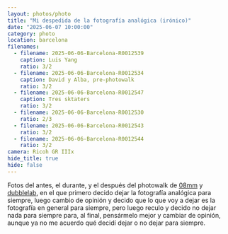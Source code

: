 ```yaml
---
layout: photos/photo
title: "Mi despedida de la fotografía analógica (irónico)"
date: "2025-06-07 10:00:00"
category: photo
location: barcelona
filenames:
  - filename: 2025-06-06-Barcelona-R0012539
    caption: Luis Yang
    ratio: 3/2
  - filename: 2025-06-06-Barcelona-R0012534
    caption: David y Alba, pre-photowalk
    ratio: 3/2
  - filename: 2025-06-06-Barcelona-R0012547
    caption: Tres sktaters
    ratio: 3/2
  - filename: 2025-06-06-Barcelona-R0012530
    ratio: 2/3
  - filename: 2025-06-06-Barcelona-R0012543
    ratio: 3/2
  - filename: 2025-06-06-Barcelona-R0012544
    ratio: 3/2
camera: Ricoh GR IIIx
hide_title: true
hide: false
---
```


Fotos del antes, el durante, y el después del photowalk de
[08mm](https://www.instagram.com/08mm______) y
[dubblelab](https://dubblelab.com), en el que primero decido dejar la fotografía
analógica para siempre, luego cambio de opinión y decido que lo que voy a dejar es la
fotografía en general para siempre, pero luego reculo y decido no dejar nada para siempre para, al final, pensármelo mejor y cambiar de opinión,
aunque ya no me acuerdo qué decidí dejar o no dejar para siempre.
